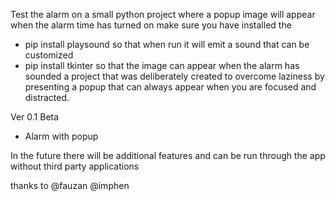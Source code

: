 Test the alarm on a small python project where a popup image will appear when the alarm time has turned on make sure you have installed the
- pip install playsound so that when run it will emit a sound that can be customized
- pip install tkinter so that the image can appear when the alarm has sounded
a project that was deliberately created to overcome laziness by presenting a popup that can always appear when you are focused and distracted. 

Ver 0.1 Beta 
- Alarm with popup

In the future there will be additional features and can be run through the app without third party applications 

thanks to
@fauzan
@imphen
